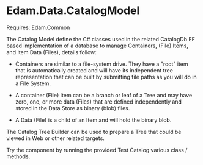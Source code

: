 # Edam.Data.CatalogModel

Requires: Edam.Common

The Catalog Model define the C# classes used in the related CatalogDb EF based implementation of a database to manage Containers, (File) Items, and Item Data (Files), details follow:

- Containers are similar to a file-system drive.  They have a "root" item that is automatically created and will have its independent tree representation that can be built by submitting file paths as you will do in a File System.

- A container (File) Item can be a branch or leaf of a Tree and may have zero, one, or more data (Files) that are defined independently and stored in the Data Store as binary (blob) files.

- A Data (File) is a child of an Item and will hold the binary blob.
  
The Catalog Tree Builder can be used to prepare a Tree that could be viewed in Web or other related targets.

Try the component by running the provided Test Catalog various class / methods.




